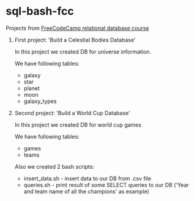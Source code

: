 # sql-bash-fcc

Projects from [FreeCodeCamp relational database course](https://www.freecodecamp.org/learn/relational-database/) 

1. First project: 'Build a Celestial Bodies Database'

   In this project we created DB for universe information.

   We have following tables:
   * galaxy
   * star
   * planet
   * moon
   * galaxy_types

3. Second project: 'Build a World Cup Database'

   In this project we created DB for world cup games

   We have following tables:
   * games
   * teams

   Also we created 2 bash scripts:
   * insert_data.sh - insert data to our DB from .csv file
   * queries.sh - print result of some SELECT queries to our DB ('Year and team name of all the champions' as example)

